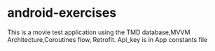 # android-exercises
This is a movie test application using the TMD database,MVVM Architecture,Coroutines flow, Retrofit.
Api_key is in App constants file
